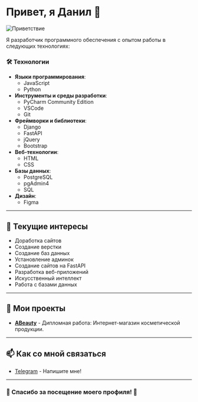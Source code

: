 # Привет, я Данил 👋

![Приветствие](https://via.placeholder.com/600x200?text=Привет,+я+Данил!+%F0%9F%91%8B)

Я разработчик программного обеспечения с опытом работы в следующих технологиях:

### 🛠️ Технологии
- **Языки программирования**: 
  - JavaScript
  - Python
- **Инструменты и среды разработки**: 
  - PyCharm Community Edition
  - VSCode
  - Git
- **Фреймворки и библиотеки**: 
  - Django
  - FastAPI
  - jQuery
  - Bootstrap
- **Веб-технологии**: 
  - HTML
  - CSS
- **Базы данных**: 
  - PostgreSQL
  - pgAdmin4
  - SQL
- **Дизайн**: 
  - Figma

---

## 🌱 Текущие интересы
- Доработка сайтов
- Создание верстки
- Создание баз данных
- Установление админок
- Создание сайтов на FastAPI
- Разработка веб-приложений
- Искусственный интеллект
- Работа с базами данных

---

## 💼 Мои проекты
- [**ABeauty**](https://github.com/kaplya143/ABeuaty) - Дипломная работа: Интернет-магазин косметической продукции.

---

## 📫 Как со мной связаться
- [Telegram](https://t.me/spamli143) - Напишите мне!

---

### 🌟 Спасибо за посещение моего профиля! 🌟
